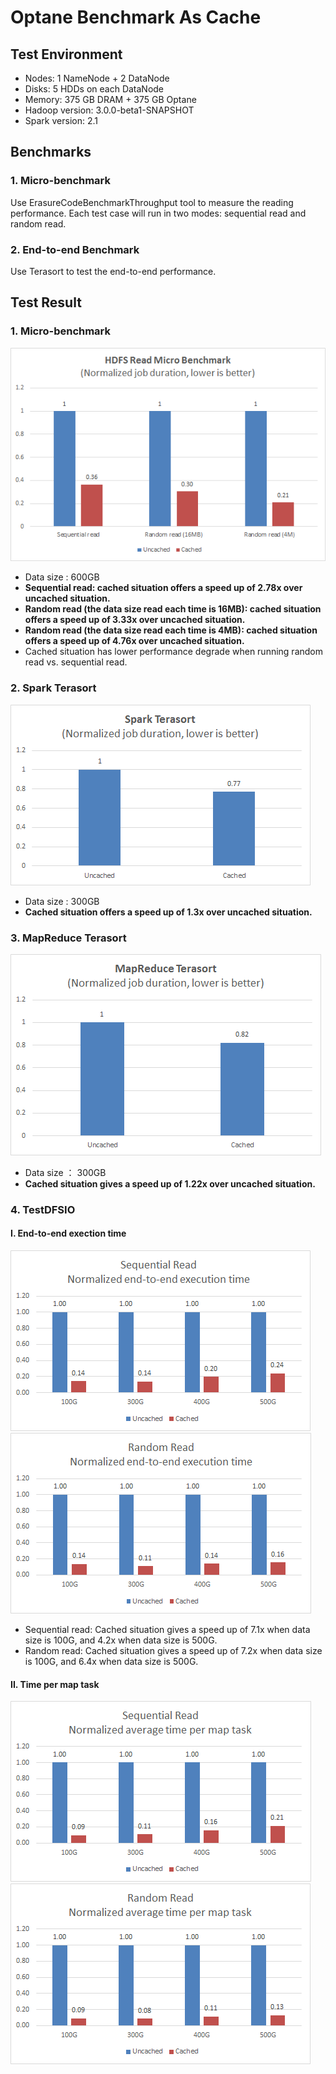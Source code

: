 Optane Benchmark As Cache
===============

Test Environment
----------------

* Nodes: 1 NameNode + 2 DataNode
* Disks: 5 HDDs on each DataNode
* Memory: 375 GB DRAM + 375 GB Optane
* Hadoop version: 3.0.0-beta1-SNAPSHOT
* Spark version: 2.1

Benchmarks 
-------------------------

### 1. Micro-benchmark
Use ErasureCodeBenchmarkThroughput tool to measure the reading performance. Each test case will run in two modes: sequential read and random read.

### 2. End-to-end Benchmark
Use Terasort to test the end-to-end performance.

Test Result
-------------------------

### 1. Micro-benchmark
![Micro benchmark using 600GB data][1]
* Data size : 600GB
* **Sequential read: cached situation offers a speed up of 2.78x over uncached situation.**
* **Random read (the data size read each time is 16MB): cached situation offers a speed up of 3.33x over uncached situation.**
* **Random read (the data size read each time is 4MB): cached situation offers a speed up of 4.76x over uncached situation.**
* Cached situation has lower performance degrade when running random read vs. sequential read.

### 2. Spark Terasort
![Spark Terasort benchmark using 300GB data][2]
* Data size : 300GB
* **Cached situation offers a speed up of 1.3x over  uncached situation.**

### 3. MapReduce Terasort
![MapReduce Terasort benchmark using 300GB data][3]
* Data size ： 300GB
* **Cached situation gives a speed up of 1.22x over uncached situation.**

### 4. TestDFSIO
#### I. End-to-end exection time
![enter description here][4]
![enter description here][5]
* Sequential read: Cached situation gives a speed up of 7.1x when data size is 100G, and 4.2x when data size is 500G.
* Random read: Cached situation gives a speed up of 7.2x when data size is 100G, and 6.4x when data size is 500G.

#### II. Time per map task
![enter description here][6]
![enter description here][7]
  


  [1]: ./images/1502345240892.jpg
  [2]: ./images/1502343336987.jpg
  [3]: ./images/1502347373327.jpg
  [4]: ./images/1502611015328.jpg
  [5]: ./images/1502611046818.jpg
  [6]: ./images/1502611201474.jpg
  [7]: ./images/1502611215657.jpg